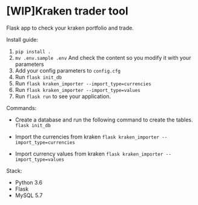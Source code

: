 [WIP]Kraken trader tool
=======================

Flask app to check your kraken portfolio and trade.

Install guide:

1. `pip install .`
2. `mv .env.sample .env` And check the content so you modify it with your parameters
3. Add your config parameters to `config.cfg`
4. Run `flask init_db`
5. Run `flask kraken_importer --import_type=currencies`
6. Run `flask kraken_importer --import_type=values`
7. Run `flask run` to see your application.

Commands:

- Create a database and run the following command to create the tables.
`flask init_db`

- Import the currencies from kraken
`flask kraken_importer --import_type=currencies`

- Import currency values from kraken
`flask kraken_importer --import_type=values`



Stack:

- Python 3.6
- Flask
- MySQL 5.7
